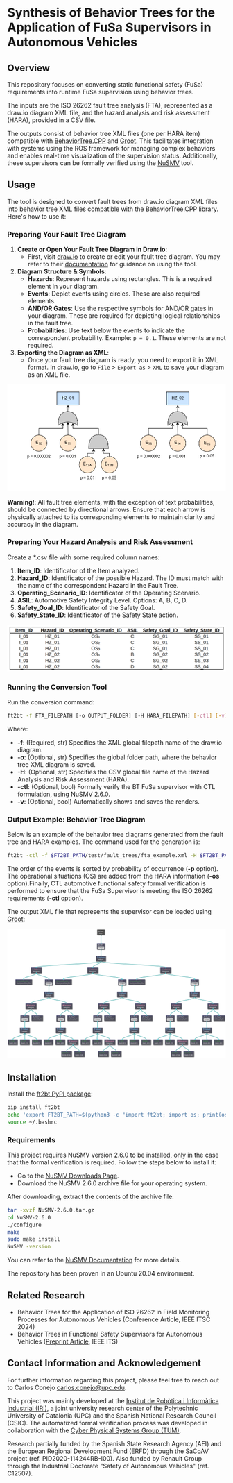 # Synthesis of Behavior Trees for the Application of FuSa Supervisors in Autonomous Vehicles

## Overview

This repository focuses on converting static functional safety (FuSa) requirements into runtime FuSa supervision using behavior trees.

The inputs are the ISO 26262 fault tree analysis (FTA), represented as a draw.io diagram XML file, and the hazard analysis and risk assessment (HARA), provided in a CSV file.

The outputs consist of behavior tree XML files (one per HARA item) compatible with [BehaviorTree.CPP](https://www.behaviortree.dev/docs/3.8/intro) and [Groot](https://github.com/BehaviorTree/Groot/tree/1.0.0). This facilitates integration with systems using the ROS framework for managing complex behaviors and enables real-time visualization of the supervision status. Additionally, these supervisors can be formally verified using the [NuSMV](https://nusmv.fbk.eu/) tool.

## Usage

The tool is designed to convert fault trees from draw.io diagram XML files into behavior tree XML files compatible with the BehaviorTree.CPP library. Here's how to use it:

### Preparing Your Fault Tree Diagram

1. **Create or Open Your Fault Tree Diagram in Draw.io**:
    - First, visit [draw.io](https://draw.io/) to create or edit your fault tree diagram. You may refer to their [documentation](https://www.drawio.com/doc/) for guidance on using the tool.
2. **Diagram Structure & Symbols**:
    - **Hazards**: Represent hazards using rectangles. This is a required element in your diagram.
    - **Events**: Depict events using circles. These are also required elements.
    - **AND/OR Gates**: Use the respective symbols for AND/OR gates in your diagram. These are required for depicting logical relationships in the fault tree.
    - **Probabilities**: Use text below the events to indicate the correspondent probability. Example: `p = 0.1`. These elements are not required.
3. **Exporting the Diagram as XML**:
    - Once your fault tree diagram is ready, you need to export it in XML format. In draw.io, go to `File` > `Export as` > `XML` to save your diagram as an XML file.

<p align="center">
  <img src="https://raw.githubusercontent.com/cconejob/ft2bt_converter/master/ft2bt/test/fault_trees/fta_example.png" alt="Fault Tree Example">
</p>

**Warning!**: All fault tree elements, with the exception of text probabilities, should be connected by directional arrows. Ensure that each arrow is physically attached to its corresponding elements to maintain clarity and accuracy in the diagram.

### Preparing Your Hazard Analysis and Risk Assessment

Create a *.csv file with some required column names:

1. **Item_ID**: Identificator of the Item analyzed.
2. **Hazard_ID**:  Identificator of the possible Hazard. The ID must match with the name of the correspondent Hazard in the Fault Tree.
3. **Operating_Scenario_ID**: Identificator of the Operating Scenario.
4. **ASIL**: Automotive Safety Integrity Level. Options: A, B, C, D.
5. **Safety_Goal_ID**: Identificator of the Safety Goal.
6. **Safety_State_ID**: Identificator of the Safety State action.

<p align="center">
  <img src="https://raw.githubusercontent.com/cconejob/ft2bt_converter/master/ft2bt/test/hara/hara_example.png" alt="HARA Example">
</p>

### Running the Conversion Tool

Run the conversion command:

```bash
ft2bt -f FTA_FILEPATH [-o OUTPUT_FOLDER] [-H HARA_FILEPATH] [-ctl] [-v]
```

Where:

- **-f**: (Required, str) Specifies the XML global filepath name of the draw.io diagram.
- **-o**: (Optional, str) Specifies the global folder path, where the behavior tree XML diagram is saved.
- **-H**: (Optional, str) Specifies the CSV global file name of the Hazard Analysis and Risk Assessment (HARA).
- **-ctl**: (Optional, bool) Formally verify the BT FuSa supervisor with CTL formulation, using NuSMV 2.6.0.
- **-v**: (Optional, bool) Automatically shows and saves the renders.

### Output Example: Behavior Tree Diagram

Below is an example of the behavior tree diagrams generated from the fault tree and HARA examples. The command used for the generation is:

```bash
ft2bt -ctl -f $FT2BT_PATH/test/fault_trees/fta_example.xml -H $FT2BT_PATH/test/hara/hara_example.csv -o $FT2BT_PATH/test/behavior_trees
```

The order of the events is sorted by probability of occurrence (**-p** option). The operational situations (OS) are added from the HARA information (**-os** option).Finally, CTL automotive functional safety formal verification is performed to ensure that the FuSa Supervisor is meeting the ISO 26262 requirements (**-ctl** option).

The output XML file that represents the supervisor can be loaded using [Groot](https://github.com/BehaviorTree/Groot):

<p align="center">
  <img src="https://raw.githubusercontent.com/cconejob/ft2bt_converter/master/ft2bt/test/behavior_trees/render/BT_hz_01.svg" alt="Behavior Tree Conversion Example"> <!-- or you can set the height instead -->
</p>

## Installation

Install the [ft2bt PyPI package](https://pypi.org/project/ft2bt/):

```bash
pip install ft2bt
echo 'export FT2BT_PATH=$(python3 -c "import ft2bt; import os; print(os.path.dirname(ft2bt.__file__))")' >> ~/.bashrc
source ~/.bashrc
```

### Requirements

This project requires NuSMV version 2.6.0 to be installed, only in the case that the formal verification is required. Follow the steps below to install it:

- Go to the [NuSMV Downloads Page](https://nusmv.fbk.eu/downloads.html).
- Download the NuSMV 2.6.0 archive file for your operating system.

After downloading, extract the contents of the archive file:

```bash
tar -xvzf NuSMV-2.6.0.tar.gz
cd NuSMV-2.6.0
./configure
make
sudo make install
NuSMV -version
```

You can refer to the [NuSMV Documentation](https://nusmv.fbk.eu/userman/v26/nusmv.pdf) for more details.

The repository has been proven in an Ubuntu 20.04 environment.

## Related Research

- Behavior Trees for the Application of ISO 26262 in Field Monitoring Processes for Autonomous Vehicles (Conference Article, IEEE ITSC 2024)
- Behavior Trees in Functional Safety Supervisors for Autonomous Vehicles ([Preprint Article](https://arxiv.org/abs/2410.02469), IEEE ITS)

## Contact Information and Acknowledgement

For further information regarding this project, please feel free to reach out to Carlos Conejo [carlos.conejo@upc.edu](mailto:carlos.conejo@upc.edu).

This project was mainly developed at the [Institut de Robòtica i Informàtica Industrial (IRI)](https://www.iri.upc.edu/), a joint university research center of the Polytechnic University of Catalonia (UPC) and the Spanish National Research Council (CSIC). The automatized formal verification process was developed in collaboration with the  [Cyber Physical Systems Group (TUM)](https://www.ce.cit.tum.de/cps/home/).

Research partially funded by the Spanish State Research Agency (AEI) and the European Regional Development Fund (ERFD) through the SaCoAV project (ref. PID2020-114244RB-I00). Also funded by Renault Group through the Industrial Doctorate "Safety of Autonomous Vehicles" (ref. C12507).
